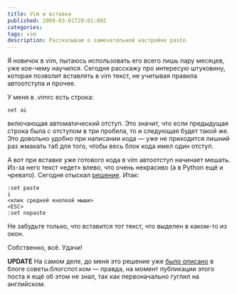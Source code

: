 ```yaml
---
title: Vim и вставка
published: 2009-03-01T20:01:00Z
categories: 
tags: vim
description: Рассказываю о замечательной настройке paste.
---
```


Я новичок в vim, пытаюсь использовать его всего лишь пару месяцев, уже кое-чему научился.
Сегодня расскажу про интересую штуковину, которая позволит вставлять в vim текст, не учитывая правила автоотступа и прочее.

У меня в .vimrc есть строка:
```
set ai
```
включающая автоматический отступ. Это значит, что если предыдущая строка была с отступом в три пробела, то и следующая будет такой же. Это довольно удобно при написании кода — уже не приходится лишний раз жмакать таб для того, чтобы весь блок кода имел один отступ.

А вот при вставке уже готового кода в vim автоотступ начинает мешать. Из-за него текст «едет» влево, что очень некрасиво (а в Python ещё и чревато). Сегодня отыскал <a href="http://www.justlinux.com/forum/showthread.php?p=882311">решение</a>. Итак:
```
:set paste
i
<клик средней кнопкой мыши>
<ESC>
:set nopaste
```
Не забудьте только, что вставится тот текст, что выделен в каком-то из окон.

Собственно, всё. Удачи!

<b>UPDATE</b>
На самом деле, до меня это решение уже <a href="http://sovety.blogspot.com/2007/11/vim_20.html">было описано</a> в блоге советы.блогспот.ком — правда, на момент публикации этого поста я ещё об этом не знал, так как первоначально гуглил на английском.
